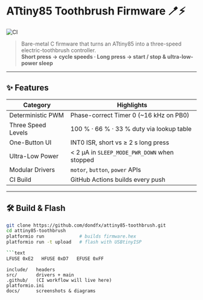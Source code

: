 # ATtiny85 Toothbrush Firmware 🪥⚡

![CI](https://github.com/dondfx/attiny85-toothbrush/actions/workflows/ci.yml/badge.svg)

> Bare-metal C firmware that turns an ATtiny85 into a three-speed  
> electric-toothbrush controller.  
> **Short press → cycle speeds · Long press → start / stop & ultra-low-power sleep**

---

## ✨ Features

| Category | Highlights |
|----------|------------|
| Deterministic PWM | Phase-correct Timer 0 (~16 kHz on PB0) |
| Three Speed Levels | 100 % · 66 % · 33 % duty via lookup table |
| One-Button UI | INT0 ISR, short vs ≥ 2 s long press |
| Ultra-Low Power | \< 2 µA in `SLEEP_MODE_PWR_DOWN` when stopped |
| Modular Drivers | `motor`, `button`, `power` APIs |
| CI Build | GitHub Actions builds every push |

---

## 🛠 Build & Flash

```bash
git clone https://github.com/dondfx/attiny85-toothbrush.git
cd attiny85-toothbrush
platformio run             # builds firmware.hex
platformio run -t upload   # flash with USBtinyISP

```text
LFUSE 0xE2   HFUSE 0xD7   EFUSE 0xFF
```

```text
include/   headers  
src/       drivers + main  
.github/   (CI workflow will live here)  
platformio.ini  
docs/      screenshots & diagrams  
```
